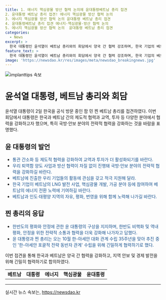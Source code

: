```yaml
---
title: 1. 에너지 핵심광물 방산 협력 논의에 윤대통령베트남 총리 접견
2. 윤대통령 베트남 총리 접견! 에너지 핵심광물 방산 협력 논의
3. 에너지 핵심광물 방산 협력 논의 윤대통령 베트남 총리 접견
4. 윤대통령베트남 총리 접견 에너지·핵심광물·방산 협력 논의
5. 에너지 핵심광물 방산 협력 논의  윤대통령 베트남 총리 접견
categories:
  - News
excerpt: >
  한국 대통령인 윤석열이 베트남 총리와의 회담에서 양국 간 협력 강조하며, 한국 기업의 베트남 진출을 적극 지지하고, 양국의 안보와 평화를 위해 협력을 촉구했다. 또한, 한-아세안 관계 수립 35주년을 맞아 한-아세안 포괄적 전략 동반자 관계 수립을 위해 협력할 것을 합의했다. 윤 대통령과 찐 총리는 양국 관계 발전을 위해 긴밀히 협력하기로 했다. #베트남 #대통령 #에너지 #핵심광물 #윤대통령
feature_text: >
  한국 대통령인 윤석열이 베트남 총리와의 회담에서 양국 간 협력 강조하며, 한국 기업의 베트남 진출을 적극 지지하고, 양국의 안보와 평화를 위해 협력을 촉구했다. 또한, 한-아세안 관계 수립 35주년을 맞아 한-아세안 포괄적 전략 동반자 관계 수립을 위해 협력할 것을 합의했다. 윤 대통령과 찐 총리는 양국 관계 발전을 위해 긴밀히 협력하기로 했다. #베트남 #대통령 #에너지 #핵심광물 #윤대통령
image: 'https://newsdao.kr/res/images/meta/newsdao_breakingnews.jpg'
---
```


<p><img src="https://newsdao.kr/res/images/meta/newsdao_breakingnews.jpg" alt="implanttips 속보" /></p>

<h1>윤석열 대통령, 베트남 총리와 회담</h1>

<p data-ke-size="size16">윤석열 대통령이 2일 한국을 공식 방문 중인 팜 민 찐 베트남 총리를 접견하였다. 이번 회담에서 대통령은 한국과 베트남 간의 제도적 협력과 교역, 투자 등 다양한 분야에서 협력을 강화하고자 했으며, 특히 국방·안보 분야의 전략적 협력을 강화하는 것을 바람을 표명했다.</p>

<h2 data-ke-size="size26">윤 대통령의 발언</h2>

<ul>
<li><span style="color: #1a5490;">통관 간소화 등 제도적 협력을 강화하여 교역과 투자가 더 활성화되기를 바란다.</span></li>
<li><span style="color: #1a5490;">우리 퇴역함 양도 사업과 방산 협력이 차질 없이 진행돼 국방·안보 분야의 전략적 협력을 강화하길 바란다.</span></li>
<li><span style="color: #1a5490;">베트남에 진출한 우리 기업들의 활동에 관심을 갖고 적극 지원해 달라.</span></li>
<li><span style="color: #1a5490;">한국 기업이 베트남의 LNG 발전 사업, 핵심광물 개발, 가공 분야 등에 참여하여 베트남의 에너지 전환 노력에 기여하길 바란다.</span></li>
<li><span style="color: #1a5490;">베트남과 인도·태평양 지역의 자유, 평화, 번영을 위해 함께 노력해 나가길 바란다.</span></li>
</ul>

<h2 data-ke-size="size26">찐 총리의 응답</h2>

<ul>
<li><span style="color: #1a5490;">한반도의 평화와 안정에 관한 윤 대통령의 구상을 지지하며, 한반도 비핵화 및 역내 평화, 안정을 위한 전략적 소통과 협력을 더욱 강화해 나가자고 답했다.</span></li>
<li><span style="color: #1a5490;">윤 대통령과 찐 총리는 오는 10월 한-아세안 대화 관계 수립 35주년을 맞아 추진 중인 '한-아세안 포괄적 전략 동반자 관계' 수립을 위해 긴밀하게 협력하기로 했다.</span></li>
</ul>

<p data-ke-size="size16">이번 접견을 통해 한국과 베트남은 양국 간 협력을 강화하고, 지역 안보 및 경제 발전을 위해 긴밀히 협력하기로 합의하였다.</p>

<table>
<tbody>
<tr>
<td style="text-align: center; height: 17px;"><b>베트남</b></td>
<td style="text-align: center; height: 17px;"><b>대통령</b></td>
<td style="text-align: center; height: 17px;"><b>에너지</b></td>
<td style="text-align: center; height: 17px;"><b>핵심광물</b></td>
<td style="text-align: center; height: 17px;"><b>윤대통령</b></td>
</tr>
</tbody>
</table>

<hr>
실시간 뉴스 속보는, <a href="https://newsdao.kr" rel="dofollow">https://newsdao.kr</a>


